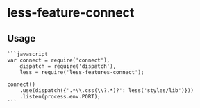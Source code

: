 less-feature-connect
=======

Usage
-----
    ```javascript
	var connect = require('connect'),
		dispatch = require('dispatch'),
	    less = require('less-features-connect');

	connect()
	    .use(dispatch({'.*\\.css(\\?.*)?': less('styles/lib')}))
	    .listen(process.env.PORT);
    ```
